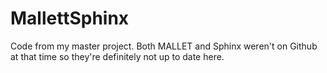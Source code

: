 # MallettSphinx

Code from my master project. Both MALLET and Sphinx weren't on Github at that time so they're definitely not up to date here.
